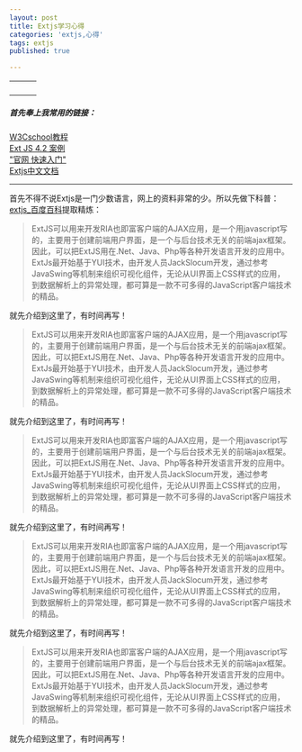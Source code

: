 ```yaml
---
layout: post
title: Extjs学习心得
categories: 'extjs,心得'
tags: extjs
published: true

---
```


|           |       |   |
| --------       | -----:   | :----: |
|           |      |     |
|         |     |      |
|          |    |      |
|           |   |      |


##### 首先奉上我常用的链接： 
[W3Cschool教程](https://www.w3cschool.cn/extjs/extjs_first_program.html)  
[Ext JS 4.2 案例](http://docs.sencha.com/extjs/4.2.0/extjs-build/examples/#sample-5)  
["官网 快速入门"](http://docs.sencha.com/extjs/6.5.1/guides/quick_start/introduction.html)   
[Extjs中文文档](http://extjs-doc-cn.github.io/ext4api/#!/api/Ext.data.Model)

----------
  首先不得不说Extjs是一门少数语言，网上的资料非常的少。所以先做下科普：[extjs_百度百科](https://baike.baidu.com/item/extjs/10399016?fr=aladdin)提取精炼：
> ExtJS可以用来开发RIA也即富客户端的AJAX应用，是一个用javascript写的，主要用于创建前端用户界面，是一个与后台技术无关的前端ajax框架。因此，可以把ExtJS用在.Net、Java、Php等各种开发语言开发的应用中。ExtJs最开始基于YUI技术，由开发人员JackSlocum开发，通过参考JavaSwing等机制来组织可视化组件，无论从UI界面上CSS样式的应用，到数据解析上的异常处理，都可算是一款不可多得的JavaScript客户端技术的精品。

  就先介绍到这里了，有时间再写！
> ExtJS可以用来开发RIA也即富客户端的AJAX应用，是一个用javascript写的，主要用于创建前端用户界面，是一个与后台技术无关的前端ajax框架。因此，可以把ExtJS用在.Net、Java、Php等各种开发语言开发的应用中。ExtJs最开始基于YUI技术，由开发人员JackSlocum开发，通过参考JavaSwing等机制来组织可视化组件，无论从UI界面上CSS样式的应用，到数据解析上的异常处理，都可算是一款不可多得的JavaScript客户端技术的精品。

  就先介绍到这里了，有时间再写！

> ExtJS可以用来开发RIA也即富客户端的AJAX应用，是一个用javascript写的，主要用于创建前端用户界面，是一个与后台技术无关的前端ajax框架。因此，可以把ExtJS用在.Net、Java、Php等各种开发语言开发的应用中。ExtJs最开始基于YUI技术，由开发人员JackSlocum开发，通过参考JavaSwing等机制来组织可视化组件，无论从UI界面上CSS样式的应用，到数据解析上的异常处理，都可算是一款不可多得的JavaScript客户端技术的精品。

  就先介绍到这里了，有时间再写！

> ExtJS可以用来开发RIA也即富客户端的AJAX应用，是一个用javascript写的，主要用于创建前端用户界面，是一个与后台技术无关的前端ajax框架。因此，可以把ExtJS用在.Net、Java、Php等各种开发语言开发的应用中。ExtJs最开始基于YUI技术，由开发人员JackSlocum开发，通过参考JavaSwing等机制来组织可视化组件，无论从UI界面上CSS样式的应用，到数据解析上的异常处理，都可算是一款不可多得的JavaScript客户端技术的精品。

  就先介绍到这里了，有时间再写！

> ExtJS可以用来开发RIA也即富客户端的AJAX应用，是一个用javascript写的，主要用于创建前端用户界面，是一个与后台技术无关的前端ajax框架。因此，可以把ExtJS用在.Net、Java、Php等各种开发语言开发的应用中。ExtJs最开始基于YUI技术，由开发人员JackSlocum开发，通过参考JavaSwing等机制来组织可视化组件，无论从UI界面上CSS样式的应用，到数据解析上的异常处理，都可算是一款不可多得的JavaScript客户端技术的精品。

  就先介绍到这里了，有时间再写！

